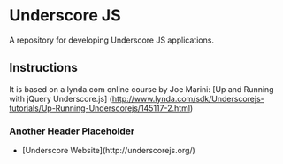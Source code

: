 Underscore JS
=============
A repository for developing Underscore JS applications.  

## Instructions
It is based on a lynda.com online course by Joe Marini: [Up and Running with jQuery Underscore.js] (http://www.lynda.com/sdk/Underscorejs-tutorials/Up-Running-Underscorejs/145117-2.html)

### Another Header Placeholder
<ul>
<li>[Underscore Website](http://underscorejs.org/)</li>
</ul>

